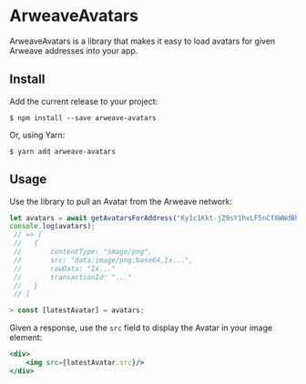 # ArweaveAvatars

ArweaveAvatars is a library that makes it easy to load avatars for given Arweave addresses into your app.

## Install

Add the current release to your project:

```
$ npm install --save arweave-avatars
```

Or, using Yarn:

```
$ yarn add arweave-avatars
```

## Usage

Use the library to pull an Avatar from the Arweave network:

```javascript
let avatars = await getAvatarsForAddress("Ky1c1Kkt-jZ9sY1hvLF5nCf6WWdBhIU5Un_BMYh-t3c");
console.log(avatars);
 // => [
 //   {
 //       contentType: "image/png",
 //       src: "data:image/png;base64,Ix...",
 //       rawData: "Ix..."
 //       transactionId: "..."
 //   }
 // ]

> const [latestAvatar] = avatars;
```

Given a response, use the `src` field to display the Avatar in your image element:
```jsx harmony
<div>
    <img src={latestAvatar.src}/>
</div>
```

